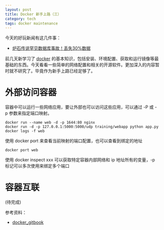 ```yaml
---
layout: post
title: Docker 新手上路（三）
category: tech
tags: docker maintenance
---
```


今天的好玩新闻有这几件事：

* [炉石传说罕见数据库事故！丢失30%数据](http://mp.weixin.qq.com/s/Vr36GpzR-UxcNLtiBLldEA)

前几天新学习了 [docker][docker_gitbook] 的基本知识，包括安装、环境配置、获取和运行镜像等最基础的东西。今天看看一些简单的网络配置和相关的开源软件。更加深入的内容暂时就不研究了。毕竟作为新手上路已经足够了。

# 外部访问容器

容器中可以运行一些网络应用，要让外部也可以访问这些应用，可以通过 -P 或 -p 参数来指定端口映射。

    docker run --name web -d -p 1644:80 nginx
    docker run -d -p 127.0.0.1:5000:5000/udp training/webapp python app.py
    docker logs -f web

使用 docker port 来查看当前映射的端口配置，也可以查看到绑定的地址

    docker port web

使用 docker inspect xxx 可以获取特定容器内部网络和 ip 地址所有的变量，-p 标记可以多次使用来绑定多个端口

# 容器互联

(待完成)
    
参考资料：

* [docker_gitbook][docker_gitbook]

[docker_gitbook]: https://www.gitbook.com/book/yeasy/docker_practice
[select_a_docker_storage_driver]: https://www.centos.bz/2016/12/select-a-docker-storage-driver
[docker_hub]: https://hub.docker.com
[docker_store]: https://store.docker.com
[huodongjia]: http://www.huodongjia.com/it/
